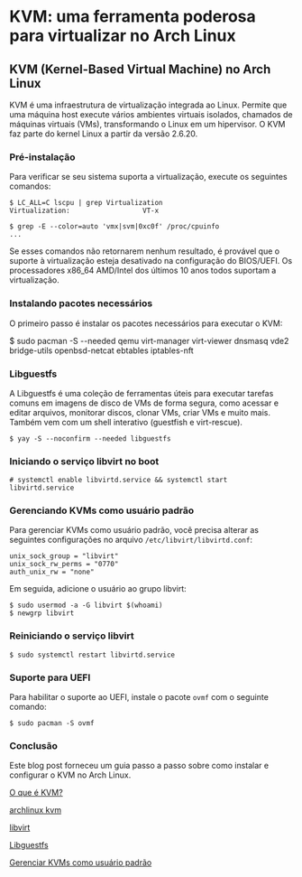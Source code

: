 # KVM: uma ferramenta poderosa para virtualizar no Arch Linux


## KVM (Kernel-Based Virtual Machine) no Arch Linux

KVM é uma infraestrutura de virtualização integrada ao Linux. Permite que uma máquina host execute vários ambientes virtuais isolados, chamados de máquinas virtuais (VMs), transformando o Linux em um hipervisor. O KVM faz parte do kernel Linux a partir da versão 2.6.20.

### Pré-instalação

Para verificar se seu sistema suporta a virtualização, execute os seguintes comandos:

```
$ LC_ALL=C lscpu | grep Virtualization
Virtualization:                  VT-x
```

```
$ grep -E --color=auto 'vmx|svm|0xc0f' /proc/cpuinfo
...
```

Se esses comandos não retornarem nenhum resultado, é provável que o suporte à virtualização esteja desativado na configuração do BIOS/UEFI. Os processadores x86_64 AMD/Intel dos últimos 10 anos todos suportam a virtualização.

### Instalando pacotes necessários

O primeiro passo é instalar os pacotes necessários para executar o KVM:


$ sudo pacman -S --needed qemu virt-manager virt-viewer dnsmasq vde2 bridge-utils openbsd-netcat ebtables iptables-nft


### Libguestfs

A Libguestfs é uma coleção de ferramentas úteis para executar tarefas comuns em imagens de disco de VMs de forma segura, como acessar e editar arquivos, monitorar discos, clonar VMs, criar VMs e muito mais. Também vem com um shell interativo (guestfish e virt-rescue).

```
$ yay -S --noconfirm --needed libguestfs
```

### Iniciando o serviço libvirt no boot

```
# systemctl enable libvirtd.service && systemctl start libvirtd.service
```

### Gerenciando KVMs como usuário padrão

Para gerenciar KVMs como usuário padrão, você precisa alterar as seguintes configurações no arquivo `/etc/libvirt/libvirtd.conf`:

```
unix_sock_group = "libvirt"
unix_sock_rw_perms = "0770"
auth_unix_rw = "none"
```

Em seguida, adicione o usuário ao grupo libvirt:

```
$ sudo usermod -a -G libvirt $(whoami)
$ newgrp libvirt
```

### Reiniciando o serviço libvirt

```
$ sudo systemctl restart libvirtd.service
```

### Suporte para UEFI

Para habilitar o suporte ao UEFI, instale o pacote `ovmf` com o seguinte comando:

```
$ sudo pacman -S ovmf
```

### Conclusão

Este blog post forneceu um guia passo a passo sobre como instalar e configurar o KVM no Arch Linux.


[O que é KVM?](https://www.redhat.com/pt-br/topics/virtualization/what-is-KVM)

[archlinux kvm](https://wiki.archlinux.org/title/KVM)

[libvirt](https://wiki.archlinux.org/index.php/Libvirt)

[Libguestfs](http://www.libguestfs.org/)

[Gerenciar KVMs como usuário padrão](https://documentation.suse.com/sles/11-SP4/html/SLES-kvm4zseries/cha-libvirt-connect.html)

